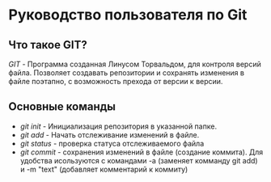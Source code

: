 # Руководство пользователя по Git
## **Что такое GIT?**

*GIT* - Программа созданная Линусом Торвальдом, для контроля версий файла. Позволяет создавать репозитории и сохранять изменения в файле поэтапно, с возможность прехода от версии к версии.
## **Основные команды**
* *git init* - Инициализация репозитория в указанной папке.
* *git add* - Начать отслеживание изменений в файле.
* *git status* - проверка статуса отслеживаемого файла
* *git commit* - сохранения изменений в файле (создание коммита). Для удобства исользуются с командами -а (заменяет комманду git add) и -m "text" (добавляет комментарий к коммиту)




